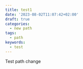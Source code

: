 ```yaml
---
title: test1
date: '2023-08-02T11:07:42+02:00'
draft: true
categories:
  - new path
tags:
  - path
keywords:
  - test
---
```

Test path change
